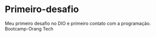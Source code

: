 # Primeiro-desafio
Meu primeiro desafio no DIO e primeiro contato com a programação. Bootcamp-Orang Tech
